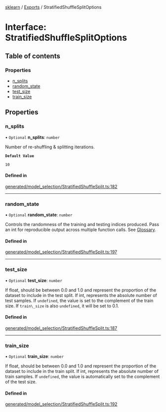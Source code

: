 [sklearn](../readme.md) / [Exports](../modules.md) / StratifiedShuffleSplitOptions

# Interface: StratifiedShuffleSplitOptions

## Table of contents

### Properties

- [n\_splits](StratifiedShuffleSplitOptions.md#n_splits)
- [random\_state](StratifiedShuffleSplitOptions.md#random_state)
- [test\_size](StratifiedShuffleSplitOptions.md#test_size)
- [train\_size](StratifiedShuffleSplitOptions.md#train_size)

## Properties

### n\_splits

• `Optional` **n\_splits**: `number`

Number of re-shuffling & splitting iterations.

**`Default Value`**

`10`

#### Defined in

[generated/model_selection/StratifiedShuffleSplit.ts:182](https://github.com/transitive-bullshit/scikit-learn-ts/blob/367336a/packages/sklearn/src/generated/model_selection/StratifiedShuffleSplit.ts#L182)

___

### random\_state

• `Optional` **random\_state**: `number`

Controls the randomness of the training and testing indices produced. Pass an int for reproducible output across multiple function calls. See [Glossary](../../glossary.html#term-random_state).

#### Defined in

[generated/model_selection/StratifiedShuffleSplit.ts:197](https://github.com/transitive-bullshit/scikit-learn-ts/blob/367336a/packages/sklearn/src/generated/model_selection/StratifiedShuffleSplit.ts#L197)

___

### test\_size

• `Optional` **test\_size**: `number`

If float, should be between 0.0 and 1.0 and represent the proportion of the dataset to include in the test split. If int, represents the absolute number of test samples. If `undefined`, the value is set to the complement of the train size. If `train\_size` is also `undefined`, it will be set to 0.1.

#### Defined in

[generated/model_selection/StratifiedShuffleSplit.ts:187](https://github.com/transitive-bullshit/scikit-learn-ts/blob/367336a/packages/sklearn/src/generated/model_selection/StratifiedShuffleSplit.ts#L187)

___

### train\_size

• `Optional` **train\_size**: `number`

If float, should be between 0.0 and 1.0 and represent the proportion of the dataset to include in the train split. If int, represents the absolute number of train samples. If `undefined`, the value is automatically set to the complement of the test size.

#### Defined in

[generated/model_selection/StratifiedShuffleSplit.ts:192](https://github.com/transitive-bullshit/scikit-learn-ts/blob/367336a/packages/sklearn/src/generated/model_selection/StratifiedShuffleSplit.ts#L192)
